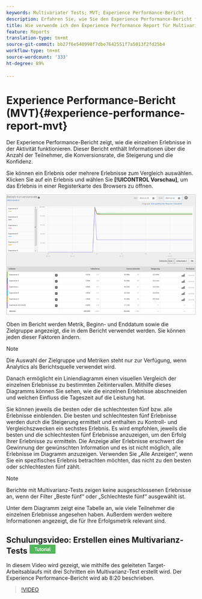 ```yaml
---
keywords: Multivariater Tests; MVT; Experience Performance-Bericht
description: Erfahren Sie, wie Sie den Experience Performance-Bericht für Adobe Target Experience Targeting-Aktivitäten verwenden, der die Leistung der einzelnen Erlebnisse in der Aktivität zeigt.
title: Wie verwende ich den Experience Performance Report für Multivarianz-Tests?
feature: Reports
translation-type: tm+mt
source-git-commit: bb27f6e540998f7dbe7642551f7a5013f2fd25b4
workflow-type: tm+mt
source-wordcount: '333'
ht-degree: 89%

---
```



# Experience Performance-Bericht (MVT){#experience-performance-report-mvt}

Der Experience Performance-Bericht zeigt, wie die einzelnen Erlebnisse in der Aktivität funktionieren. Dieser Bericht enthält Informationen über die Anzahl der Teilnehmer, die Konversionsrate, die Steigerung und die Konfidenz.

Sie können ein Erlebnis oder mehrere Erlebnisse zum Vergleich auswählen. Klicken Sie auf ein Erlebnis und wählen Sie **[!UICONTROL Vorschau]**, um das Erlebnis in einer Registerkarte des Browsers zu öffnen.

![](assets/experienceperformancetable.png)

Oben im Bericht werden Metrik, Beginn- und Enddatum sowie die Zielgruppe angezeigt, die in dem Bericht verwendet werden. Sie können jeden dieser Faktoren ändern.

>[!NOTE]
>
>Die Auswahl der Zielgruppe und Metriken steht nur zur Verfügung, wenn Analytics als Berichtsquelle verwendet wird.

Danach ermöglicht ein Liniendiagramm einen visuellen Vergleich der einzelnen Erlebnisse zu bestimmten Zeitintervallen. Mithilfe dieses Diagramms können Sie sehen, wie die einzelnen Erlebnisse abschneiden und welchen Einfluss die Tageszeit auf die Leistung hat.

Sie können jeweils die besten oder die schlechtesten fünf bzw. alle Erlebnisse einblenden. Die besten und schlechtesten fünf Erlebnisse werden durch die Steigerung ermittelt und enthalten zu Kontroll- und Vergleichszwecken ein sechstes Erlebnis. Es wird empfohlen, jeweils die besten und die schlechtesten fünf Erlebnisse anzuzeigen, um den Erfolg Ihrer Erlebnisse zu ermitteln. Die Anzeige aller Erlebnisse erschwert die Gewinnung der gewünschten Information und es ist nicht möglich, alle Erlebnisse im Diagramm anzuzeigen. Verwenden Sie „Alle Anzeigen“, wenn Sie ein spezifisches Erlebnis betrachten möchten, das nicht zu den besten oder schlechtesten fünf zählt.

>[!NOTE]
>
>Berichte mit Multivarianz-Tests zeigen keine ausgeschlossenen Erlebnisse an, wenn der Filter „Beste fünf“ oder „Schlechteste fünf“ ausgewählt ist.

Unter dem Diagramm zeigt eine Tabelle an, wie viele Teilnehmer die einzelnen Erlebnisse angesehen haben. Außerdem werden weitere Informationen angezeigt, die für Ihre Erfolgsmetrik relevant sind.

## Schulungsvideo: Erstellen eines Multivarianz-Tests  ![Tutorialzeichen](/help/assets/tutorial.png)

In diesem Video wird gezeigt, wie mithilfe des geleiteten Target-Arbeitsablaufs mit drei Schritten ein Multivarianz-Test erstellt wird. Der Experience Performance-Bericht wird ab 8:20 beschrieben.

>[!VIDEO](https://video.tv.adobe.com/v/17395)